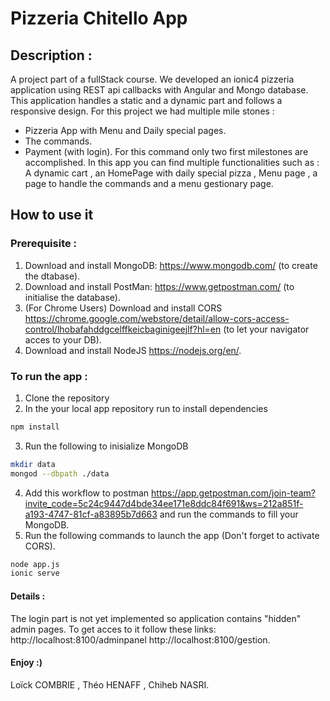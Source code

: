 # Pizzeria Chitello App
## Description :
A project part of a fullStack course. We developed an ionic4 pizzeria application using REST api callbacks with Angular and Mongo database. This application handles a static and a dynamic part and follows a responsive design. 
For this project we had multiple mile stones : 
- Pizzeria App with Menu and Daily special pages.
- The commands.
- Payment (with login).
For this command only two first milestones are accomplished.
In this app you can find multiple functionalities such as : A dynamic cart , an HomePage with daily special pizza , Menu page , a page to handle the commands and a menu gestionary page.

## How to use it
### Prerequisite :
1. Download and install MongoDB: https://www.mongodb.com/ (to create the dtabase).
2. Download and install PostMan: https://www.getpostman.com/ (to initialise the database).
3. (For Chrome Users) Download and install CORS https://chrome.google.com/webstore/detail/allow-cors-access-control/lhobafahddgcelffkeicbaginigeejlf?hl=en (to let your navigator acces to your DB).
4. Download and install NodeJS https://nodejs.org/en/.

### To run the app :
1. Clone the repository
2. In the your local app repository run to install dependencies
```sh
npm install
```
3. Run the following to inisialize MongoDB
```sh
mkdir data
mongod --dbpath ./data
```
4. Add this workflow to postman https://app.getpostman.com/join-team?invite_code=5c24c9447d4bde34ee171e8ddc84f691&ws=212a851f-a193-4747-81cf-a83895b7d663 and run the commands to fill your MongoDB.
5. Run the following commands to launch the app (Don't forget to activate CORS).
```sh
node app.js
ionic serve
``` 
#### Details :
The login part is not yet implemented so application contains "hidden" admin pages. 
To get acces to it follow these links: http://localhost:8100/adminpanel  http://localhost:8100/gestion.

#### Enjoy :) 
Loïck COMBRIE , Théo HENAFF , Chiheb NASRI.
